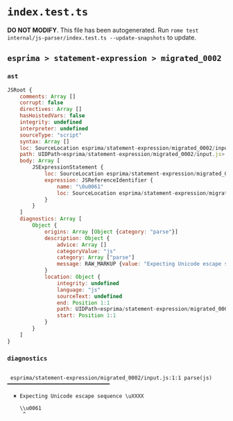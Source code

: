 # `index.test.ts`

**DO NOT MODIFY**. This file has been autogenerated. Run `rome test internal/js-parser/index.test.ts --update-snapshots` to update.

## `esprima > statement-expression > migrated_0002`

### `ast`

```javascript
JSRoot {
	comments: Array []
	corrupt: false
	directives: Array []
	hasHoistedVars: false
	integrity: undefined
	interpreter: undefined
	sourceType: "script"
	syntax: Array []
	loc: SourceLocation esprima/statement-expression/migrated_0002/input.js 1:0-2:0
	path: UIDPath<esprima/statement-expression/migrated_0002/input.js>
	body: Array [
		JSExpressionStatement {
			loc: SourceLocation esprima/statement-expression/migrated_0002/input.js 1:0-1:7
			expression: JSReferenceIdentifier {
				name: "\0u0061"
				loc: SourceLocation esprima/statement-expression/migrated_0002/input.js 1:0-1:7 (\0u0061)
			}
		}
	]
	diagnostics: Array [
		Object {
			origins: Array [Object {category: "parse"}]
			description: Object {
				advice: Array []
				categoryValue: "js"
				category: Array ["parse"]
				message: RAW_MARKUP {value: "Expecting Unicode escape sequence \\uXXXX"}
			}
			location: Object {
				integrity: undefined
				language: "js"
				sourceText: undefined
				end: Position 1:1
				path: UIDPath<esprima/statement-expression/migrated_0002/input.js>
				start: Position 1:1
			}
		}
	]
}
```

### `diagnostics`

```

 esprima/statement-expression/migrated_0002/input.js:1:1 parse(js) ━━━━━━━━━━━━━━━━━━━━━━━━━━━━━━━━━

  ✖ Expecting Unicode escape sequence \uXXXX

    \\u0061
     ^


```
